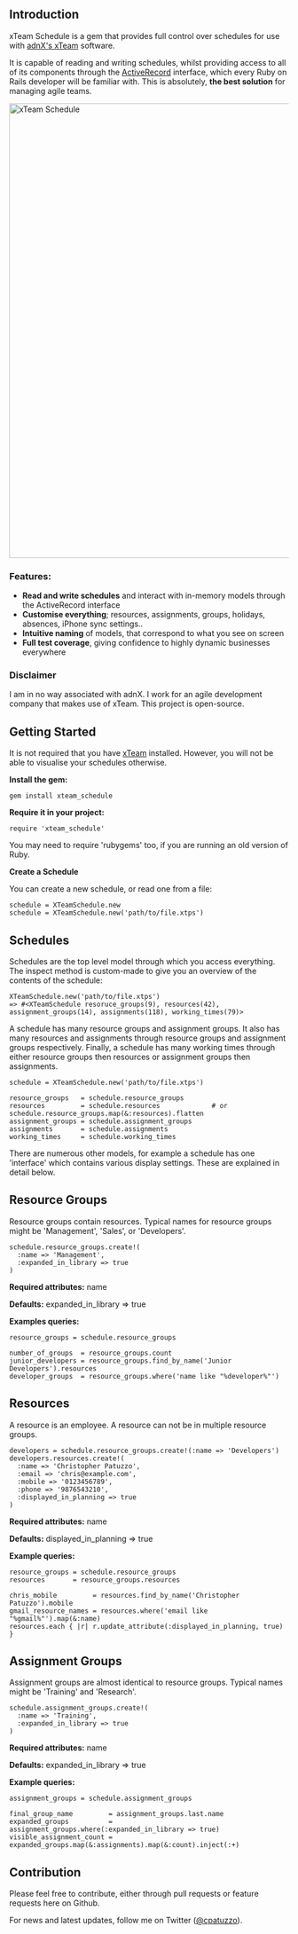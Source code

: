## Introduction

xTeam Schedule is a gem that provides full control over schedules for use with [adnX's xTeam](http://www.adnx.com/i/apps/xteam4mac) software.

It is capable of reading and writing schedules, whilst providing access to all of its components through the [ActiveRecord](http://api.rubyonrails.org/classes/ActiveRecord/Base.html) interface, which every Ruby on Rails developer will be familiar with. This is absolutely, **the best solution** for managing agile teams.

<img src="http://www.adnx.com/i/uploads/xTeam1.jpg" width="820" alt="xTeam Schedule" />

### Features:

* **Read and write schedules** and interact with in-memory models through the ActiveRecord interface
* **Customise everything**; resources, assignments, groups, holidays, absences, iPhone sync settings..
* **Intuitive naming** of models, that correspond to what you see on screen
* **Full test coverage**, giving confidence to highly dynamic businesses everywhere

### Disclaimer

I am in no way associated with adnX. I work for an agile development company that makes use of xTeam. This project is open-source.

## Getting Started

It is not required that you have [xTeam](http://www.adnx.com/i/apps/xteam4mac) installed. However, you will not be able to visualise your schedules otherwise.

**Install the gem:**

    gem install xteam_schedule

**Require it in your project:**

    require 'xteam_schedule'

You may need to require 'rubygems' too, if you are running an old version of Ruby.

**Create a Schedule**

You can create a new schedule, or read one from a file:

    schedule = XTeamSchedule.new
    schedule = XTeamSchedule.new('path/to/file.xtps')

## Schedules

Schedules are the top level model through which you access everything. The inspect method is custom-made to give you an overview of the contents of the schedule:

    XTeamSchedule.new('path/to/file.xtps')
    => #<XTeamSchedule resoruce_groups(9), resources(42), assignment_groups(14), assignments(118), working_times(79)>

A schedule has many resource groups and assignment groups. It also has many resources and assignments through resource groups and assignment groups respectively. Finally, a schedule has many working times through either resource groups then resources or assignment groups then assignments.

    schedule = XTeamSchedule.new('path/to/file.xtps')

    resource_groups   = schedule.resource_groups
    resources         = schedule.resources             # or schedule.resource_groups.map(&:resources).flatten
    assignment_groups = schedule.assignment_groups
    assignments       = schedule.assignments
    working_times     = schedule.working_times

There are numerous other models, for example a schedule has one 'interface' which contains various display settings. These are explained in detail below.

## Resource Groups

Resource groups contain resources. Typical names for resource groups might be 'Management', 'Sales', or 'Developers'.

    schedule.resource_groups.create!(
      :name => 'Management',
      :expanded_in_library => true
    )

**Required attributes:**
name

**Defaults:**
expanded&#95;in&#95;library => true

**Examples queries:**

    resource_groups = schedule.resource_groups
    
    number_of_groups  = resource_groups.count
    junior_developers = resource_groups.find_by_name('Junior Developers').resources
    developer_groups  = resource_groups.where('name like "%developer%"')

## Resources

A resource is an employee. A resource can not be in multiple resource groups.

    developers = schedule.resource_groups.create!(:name => 'Developers')
    developers.resources.create!(
      :name => 'Christopher Patuzzo',
      :email => 'chris@example.com',
      :mobile => '0123456789',
      :phone => '9876543210',
      :displayed_in_planning => true
    )

**Required attributes:**
name

**Defaults:**
displayed&#95;in&#95;planning => true

**Example queries:**

    resource_groups = schedule.resource_groups
    resources       = resource_groups.resources
    
    chris_mobile         = resources.find_by_name('Christopher Patuzzo').mobile
    gmail_resource_names = resources.where('email like "%gmail%"').map(&:name)
    resources.each { |r| r.update_attribute(:displayed_in_planning, true) }

## Assignment Groups

Assignment groups are almost identical to resource groups. Typical names might be 'Training' and 'Research'.

    schedule.assignment_groups.create!(
      :name => 'Training',
      :expanded_in_library => true
    )

**Required attributes:**
name

**Defaults:**
expanded&#95;in&#95;library => true

**Example queries:**

    assignment_groups = schedule.assignment_groups
    
    final_group_name         = assignment_groups.last.name
    expanded_groups          = assignment_groups.where(:expanded_in_library => true)
    visible_assignment_count = expanded_groups.map(&:assignments).map(&:count).inject(:+)

## Contribution

Please feel free to contribute, either through pull requests or feature requests here on Github.

For news and latest updates, follow me on Twitter ([@cpatuzzo](https://twitter.com/#!/cpatuzzo)).